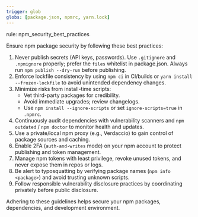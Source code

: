 ```yaml
---
trigger: glob
globs: [package.json, npmrc, yarn.lock]
---
```


rule: npm_security_best_practices

  Ensure npm package security by following these best practices:

  1. Never publish secrets (API keys, passwords). Use `.gitignore` and `.npmignore` properly; prefer the `files` whitelist in package.json. Always run `npm publish --dry-run` before publishing.
  2. Enforce lockfile consistency by using `npm ci` in CI/builds or `yarn install --frozen-lockfile` to avoid unintended dependency changes.
  3. Minimize risks from install-time scripts:
     - Vet third-party packages for credibility.
     - Avoid immediate upgrades; review changelogs.
     - Use `npm install --ignore-scripts` or set `ignore-scripts=true` in `.npmrc`.
  4. Continuously audit dependencies with vulnerability scanners and `npm outdated` / `npm doctor` to monitor health and updates.
  5. Use a private/local npm proxy (e.g., Verdaccio) to gain control of package sources and caching.
  6. Enable 2FA (`auth-and-writes` mode) on your npm account to protect publishing and token management.
  7. Manage npm tokens with least privilege, revoke unused tokens, and never expose them in repos or logs.
  8. Be alert to typosquatting by verifying package names (`npm info <package>`) and avoid trusting unknown scripts.
  9. Follow responsible vulnerability disclosure practices by coordinating privately before public disclosure.

  Adhering to these guidelines helps secure your npm packages, dependencies, and development environment.
